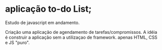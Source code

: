 # aplicação to-do List;

Estudo de javascript em andamento. 

Criação uma aplicação de agendamento de tarefas/compromissos. A idéia é construir a aplicação sem a utilizaçao de framework. apenas HTML, CSS e JS "puro".




